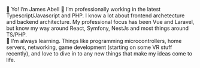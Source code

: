 👋 Yo! I’m James Abell
👀 I’m professionally working in the latest Typescript/Javascript and PHP. I know a lot about frontend archetecture and backend architecture. My professional focus has been Vue and Laravel, but know my way around React, Symfony, NestJs and most things around TS/PHP.  
🌱 I'm always learning. Things like programming microcontrollers, home servers, networking, game development (starting on some VR stuff recently), and love to dive in to any new things that make my ideas come to life.
